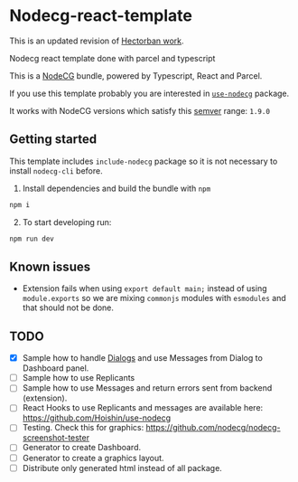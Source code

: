 # Nodecg-react-template

This is an updated revision of [Hectorban work](https://github.com/Hectorban/Nodecg-react-typescript-template).

Nodecg react template done with parcel and typescript

This is a [NodeCG](http://github.com/nodecg/nodecg) bundle, powered by Typescript, React and Parcel.

If you use this template probably you are interested in [`use-nodecg`](https://github.com/Hoishin/use-nodecg) package.

It works with NodeCG versions which satisfy this [semver](https://docs.npmjs.com/getting-started/semantic-versioning) range: `1.9.0`

## Getting started

This template includes `include-nodecg` package so it is not necessary to install `nodecg-cli` before.

1. Install dependencies and build the bundle with `npm`

```bash
npm i
```

2. To start developing run:

```bash
npm run dev
```

## Known issues

-   Extension fails when using `export default main;` instead of using `module.exports` so we are mixing `commonjs` modules with `esmodules` and that should not be done.

## TODO

-   [x] Sample how to handle [Dialogs](https://www.nodecg.dev/docs/making-dialogs) and use Messages from Dialog to Dashboard panel.
-   [ ] Sample how to use Replicants
-   [ ] Sample how to use Messages and return errors sent from backend (extension).
-   [ ] React Hooks to use Replicants and messages are available here: https://github.com/Hoishin/use-nodecg
-   [ ] Testing. Check this for graphics: https://github.com/nodecg/nodecg-screenshot-tester
-   [ ] Generator to create Dashboard.
-   [ ] Generator to create a graphics layout.
-   [ ] Distribute only generated html instead of all package.
